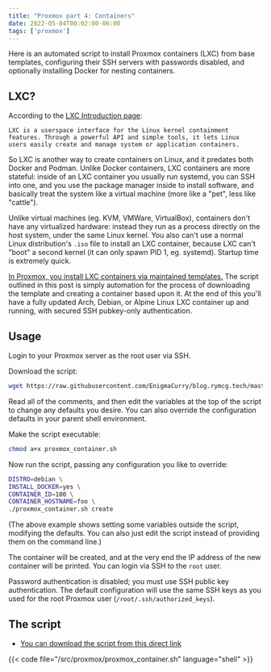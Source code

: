 ```yaml
---
title: "Proxmox part 4: Containers"
date: 2022-05-04T00:02:00-06:00
tags: ['proxmox']
---
```


Here is an automated script to install Proxmox containers (LXC) from
base templates, configuring their SSH servers with passwords disabled,
and optionally installing Docker for nesting containers.

## LXC?

According to the [LXC Introduction
page](https://linuxcontainers.org/lxc/introduction/):

```
LXC is a userspace interface for the Linux kernel containment
features. Through a powerful API and simple tools, it lets Linux
users easily create and manage system or application containers.
```

So LXC is another way to create containers on Linux, and it predates
both Docker and Podman. Unlike Docker containers, LXC containers are
more stateful: inside of an LXC container you usually run systemd, you
can SSH into one, and you use the package manager inside to install
software, and basically treat the system like a virtual machine (more
like a "pet", less like "cattle").

Unlike virtual machines (eg. KVM, VMWare, VirtualBox), containers
don't have any virtualized hardware: instead they run as a process
directly on the host system, under the same Linux kernel. You also
can't use a normal Linux distribution's `.iso` file to install an LXC
container, because LXC can't "boot" a second kernel (it can only spawn
PID 1, eg. systemd). Startup time is extremely quick.

[In Proxmox, you install LXC containers via maintained
templates.](https://pve.proxmox.com/wiki/Linux_Container) The script
outlined in this post is simply automation for the process of
downloading the template and creating a container based upon it. At
the end of this you'll have a fully updated Arch, Debian, or Alpine
Linux LXC container up and running, with secured SSH pubkey-only
authentication.

## Usage

Login to your Proxmox server as the root user via SSH.

Download the script:

```bash
wget https://raw.githubusercontent.com/EnigmaCurry/blog.rymcg.tech/master/src/proxmox/proxmox_container.sh
```

Read all of the comments, and then edit the variables at the top of
the script to change any defaults you desire. You can also override
the configuration defaults in your parent shell environment.

Make the script executable:

```bash
chmod a+x proxmox_container.sh
```

Now run the script, passing any configuration you like to override:

```bash
DISTRO=debian \
INSTALL_DOCKER=yes \
CONTAINER_ID=100 \
CONTAINER_HOSTNAME=foo \
./proxmox_container.sh create
```

(The above example shows setting some variables outside the script,
modifying the defaults. You can also just edit the script instead of
providing them on the command line.)

The container will be created, and at the very end the IP address of
the new container will be printed. You can login via SSH to the `root`
user.

Password authentication is disabled; you must use SSH public key
authentication. The default configuration will use the same SSH keys
as you used for the root Proxmox user (`/root/.ssh/authorized_keys`).

## The script

 * [You can download the script from this direct link](https://raw.githubusercontent.com/EnigmaCurry/blog.rymcg.tech/master/src/proxmox/proxmox_container.sh)

{{< code file="/src/proxmox/proxmox_container.sh" language="shell" >}}

